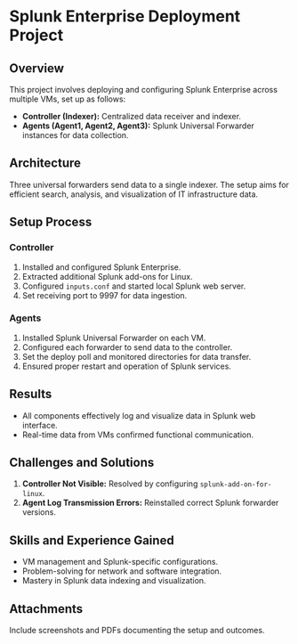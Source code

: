 # Splunk Enterprise Deployment Project

## Overview
This project involves deploying and configuring Splunk Enterprise across multiple VMs, set up as follows:
- **Controller (Indexer):** Centralized data receiver and indexer.
- **Agents (Agent1, Agent2, Agent3):** Splunk Universal Forwarder instances for data collection.

## Architecture
Three universal forwarders send data to a single indexer. The setup aims for efficient search, analysis, and visualization of IT infrastructure data.

## Setup Process
### Controller
1. Installed and configured Splunk Enterprise.
2. Extracted additional Splunk add-ons for Linux.
3. Configured `inputs.conf` and started local Splunk web server.
4. Set receiving port to 9997 for data ingestion.

### Agents
1. Installed Splunk Universal Forwarder on each VM.
2. Configured each forwarder to send data to the controller.
3. Set the deploy poll and monitored directories for data transfer.
4. Ensured proper restart and operation of Splunk services.

## Results
- All components effectively log and visualize data in Splunk web interface.
- Real-time data from VMs confirmed functional communication.

## Challenges and Solutions
1. **Controller Not Visible:** Resolved by configuring `splunk-add-on-for-linux`.
2. **Agent Log Transmission Errors:** Reinstalled correct Splunk forwarder versions.

## Skills and Experience Gained
- VM management and Splunk-specific configurations.
- Problem-solving for network and software integration.
- Mastery in Splunk data indexing and visualization.

## Attachments
Include screenshots and PDFs documenting the setup and outcomes.
